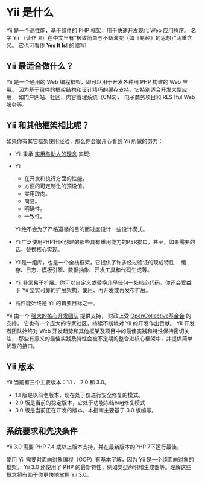 # Yii 是什么

Yii 是一个高性能，基于组件的 PHP 框架，用于快速开发现代 Web 应用程序。
名字 Yii （读作 `易`）在中文里有“极致简单与不断演变（如《易经》的思想）”两重含义。
它也可看作 **Yes It Is**! 的缩写!

## Yii 最适合做什么？


Yii 是一个通用的 Web 编程框架，即可以用于开发各种用 PHP 构建的 Web 应用。
因为基于组件的框架结构和设计精巧的缓存支持，它特别适合开发大型应用，
如门户网站、社区、内容管理系统（CMS）、
电子商务项目和 RESTful Web 服务等。


## Yii 和其他框架相比呢？

如果你有其它框架使用经验，那么你会很开心看到 Yii 所做的努力：

- Yii 秉承 [实用与助人的理念](https://github.com/yiisoft/docs/blob/master/001-yii-values.md) 实现:
- Yii
  - 在开发和执行方面的性能。
  - 方便的可定制化的预设值。
  - 实用取向。
  - 简易。
  - 明确性。
  - 一致性。
  
  Yii绝不会为了严格遵循的目的而过度设计一些设计模式。
- Yii广泛使用PHP社区创建的那些具有重用能力的PSR接口，甚至，如果需要的话，替换核心实现。
- Yii是一组库，也是一个全栈框架，它提供了许多经过验证的现成特性：
  缓存、日志、模板引擎、数据抽象、开发工具和代码生成等。
- Yii 非常易于扩展。你可以自定义或替换几乎任何一处核心代码。你还会受益于 Yii 
  坚实可靠的扩展架构，使用、再开发或再发布扩展。
- 高性能始终是 Yii 的首要目标之一。

Yii 由一个 [强大的核心开发团队](https://www.yiiframework.com/team/) 提供支持，
财政上受 [OpenCollective基金会](https://opencollective.com/yiisoft) 的支持，
它也有一个庞大的专家社区，持续不断地对 Yii 的开发作出贡献。
Yii 开发者团队始终对 Web 开发趋势和其他框架及项目中的最佳实践和特性保持密切关注，
那些有意义的最佳实践及特性会被不定期的整合进核心框架中，并提供简单优雅的接口。


## Yii 版本


Yii 当前有三个主要版本：1.1 、 2.0 和 3.0。

- 1.1 版是以前老版本，现在处于仅进行安全修复的模式。
- 2.0 版是当前的稳定版本，它处于功能冻结bug修复模式
- 3.0 版是当前正在开发的版本。本指南主要基于 3.0 版编写。


## 系统要求和先决条件

Yii 3.0 需要 PHP 7.4 或以上版本支持，并在最新版本的PHP 7下运行最佳。

使用 Yii 需要对面向对象编程（OOP）有基本了解，因为 Yii 是一个纯面向对象的框架。
Yii 3.0 还使用了 PHP 的最新特性，例如类型声明和生成器等。理解这些概念将有助于你更快地掌握 Yii 3.0。
